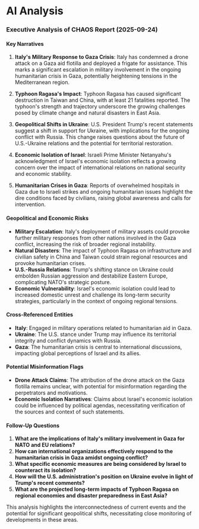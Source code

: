 # AI Analysis

### Executive Analysis of CHAOS Report (2025-09-24)

#### Key Narratives
1. **Italy's Military Response to Gaza Crisis**: Italy has condemned a drone attack on a Gaza aid flotilla and deployed a frigate for assistance. This marks a significant escalation in military involvement in the ongoing humanitarian crisis in Gaza, potentially heightening tensions in the Mediterranean region.
   
2. **Typhoon Ragasa's Impact**: Typhoon Ragasa has caused significant destruction in Taiwan and China, with at least 21 fatalities reported. The typhoon's strength and trajectory underscore the growing challenges posed by climate change and natural disasters in East Asia.

3. **Geopolitical Shifts in Ukraine**: U.S. President Trump's recent statements suggest a shift in support for Ukraine, with implications for the ongoing conflict with Russia. This change raises questions about the future of U.S.-Ukraine relations and the potential for territorial restoration.

4. **Economic Isolation of Israel**: Israeli Prime Minister Netanyahu's acknowledgment of Israel's economic isolation reflects a growing concern over the impact of international relations on national security and economic stability.

5. **Humanitarian Crises in Gaza**: Reports of overwhelmed hospitals in Gaza due to Israeli strikes and ongoing humanitarian issues highlight the dire conditions faced by civilians, raising global awareness and calls for intervention.

#### Geopolitical and Economic Risks
- **Military Escalation**: Italy's deployment of military assets could provoke further military responses from other nations involved in the Gaza conflict, increasing the risk of broader regional instability.
- **Natural Disasters**: The impact of Typhoon Ragasa on infrastructure and civilian safety in China and Taiwan could strain regional resources and provoke humanitarian crises.
- **U.S.-Russia Relations**: Trump's shifting stance on Ukraine could embolden Russian aggression and destabilize Eastern Europe, complicating NATO's strategic posture.
- **Economic Vulnerability**: Israel's economic isolation could lead to increased domestic unrest and challenge its long-term security strategies, particularly in the context of ongoing regional tensions.

#### Cross-Referenced Entities
- **Italy**: Engaged in military operations related to humanitarian aid in Gaza.
- **Ukraine**: The U.S. stance under Trump may influence its territorial integrity and conflict dynamics with Russia.
- **Gaza**: The humanitarian crisis is central to international discussions, impacting global perceptions of Israel and its allies.

#### Potential Misinformation Flags
- **Drone Attack Claims**: The attribution of the drone attack on the Gaza flotilla remains unclear, with potential for misinformation regarding the perpetrators and motivations.
- **Economic Isolation Narratives**: Claims about Israel's economic isolation could be influenced by political agendas, necessitating verification of the sources and context of such statements.

#### Follow-Up Questions
1. **What are the implications of Italy's military involvement in Gaza for NATO and EU relations?**
2. **How can international organizations effectively respond to the humanitarian crisis in Gaza amidst ongoing conflict?**
3. **What specific economic measures are being considered by Israel to counteract its isolation?**
4. **How will the U.S. administration's position on Ukraine evolve in light of Trump's recent comments?**
5. **What are the projected long-term impacts of Typhoon Ragasa on regional economies and disaster preparedness in East Asia?**

This analysis highlights the interconnectedness of current events and the potential for significant geopolitical shifts, necessitating close monitoring of developments in these areas.
